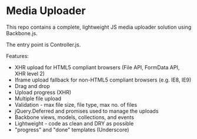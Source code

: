 # Media Uploader

This repo contains a complete, lightweight JS media uploader solution using Backbone.js.

The entry point is Controller.js.

Features:
- XHR upload for HTML5 compliant browsers (File API, FormData API, XHR level 2)
- Iframe upload fallback for non-HTML5 compliant browsers (e.g. IE8, IE9)
- Drag and drop
- Upload progress (XHR)
- Multiple file upload
- Validation - max file size, file type, max no. of files
- jQuery.Deferred and promises used to manage the uploads
- Backbone views, models, collections, and events
- Lightweight - code as clean and DRY as possible
- "progress" and "done" templates (Underscore)
